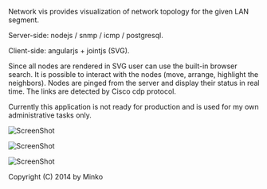 Network vis provides visualization of network topology for the given LAN segment.

Server-side: nodejs / snmp / icmp / postgresql.

Client-side: angularjs + jointjs (SVG).

Since all nodes are rendered in SVG user can use the built-in browser search. It is possible to interact with the nodes (move, arrange, highlight the neighbors). Nodes are pinged from the server and display their status in real time. The links are detected by Cisco cdp protocol.

Currently this application is not ready for production and is used for my own administrative tasks only.

![ScreenShot](https://raw.github.com/minkolazer/netvis/master/neteye-1.png)

![ScreenShot](https://raw.github.com/minkolazer/netvis/master/neteye-2.png)

![ScreenShot](https://raw.github.com/minkolazer/netvis/master/neteye-3.png)

Copyright (C) 2014 by Minko


